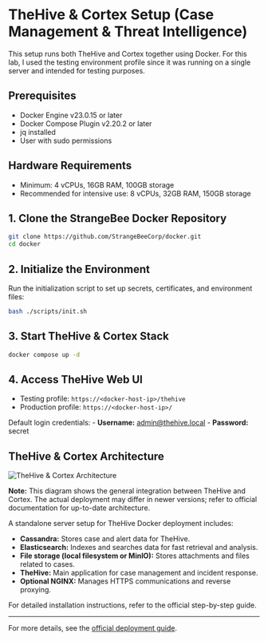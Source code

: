 # TheHive & Cortex Setup (Case Management & Threat Intelligence)

This setup runs both TheHive and Cortex together using Docker. For this lab, I used the testing environment profile since it was running on a single server and intended for testing purposes.

## Prerequisites

- Docker Engine v23.0.15 or later
- Docker Compose Plugin v2.20.2 or later
- jq installed
- User with sudo permissions

## Hardware Requirements

- Minimum: 4 vCPUs, 16GB RAM, 100GB storage
- Recommended for intensive use: 8 vCPUs, 32GB RAM, 150GB storage

## 1. Clone the StrangeBee Docker Repository

```bash
git clone https://github.com/StrangeBeeCorp/docker.git
cd docker
```

## 2. Initialize the Environment

Run the initialization script to set up secrets, certificates, and environment files:

```bash
bash ./scripts/init.sh
```

## 3. Start TheHive & Cortex Stack

```bash
docker compose up -d
```

## 4. Access TheHive Web UI


- Testing profile: `https://<docker-host-ip>/thehive`
- Production profile: `https://<docker-host-ip>/`

Default login credentials:
	- **Username:** admin@thehive.local
	- **Password:** secret

## TheHive & Cortex Architecture

![TheHive & Cortex Architecture](../docs/images/hive_cortex_arch.png)

**Note:** This diagram shows the general integration between TheHive and Cortex. The actual deployment may differ in newer versions; refer to official documentation for up-to-date architecture.

A standalone server setup for TheHive Docker deployment includes:
- **Cassandra:** Stores case and alert data for TheHive.
- **Elasticsearch:** Indexes and searches data for fast retrieval and analysis.
- **File storage (local filesystem or MinIO):** Stores attachments and files related to cases.
- **TheHive:** Main application for case management and incident response.
- **Optional NGINX:** Manages HTTPS communications and reverse proxying.

For detailed installation instructions, refer to the official step-by-step guide.

---

For more details, see the [official deployment guide](https://docs.strangebee.com/thehive/installation/docker/).